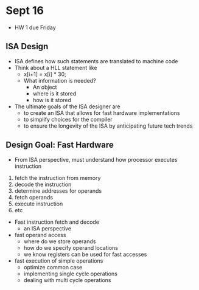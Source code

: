# Sept 16
- HW 1 due Friday

## ISA Design
- ISA defines how such statements are translated to machine code
- Think about a HLL statement like
    - x[i+1] = x[i] * 30;
    - What information is needed?
        - An object
        - where is it stored
        - how is it stored
- The ultimate goals of the ISA designer are
    - to create an ISA that allows for fast hardware implementations
    - to simplify choices for the compiler
    - to ensure the longevity of the ISA by anticipating future tech trends

## Design Goal: Fast Hardware
- From ISA perspective, must understand how processor executes instruction
1. fetch the instruction from memory
2. decode the instruction
3. determine addresses for operands
4. fetch operands
5. execute instruction
6. etc

- Fast instruction fetch and decode
    - an ISA perspective
- fast operand access
    - where do we store operands
    - how do we specify operand locations
    - we know registers can be used for fast accesses
- fast execution of simple operations
    - optimize common case
    - implementing single cycle operations
    - dealing with multi cycle operations

